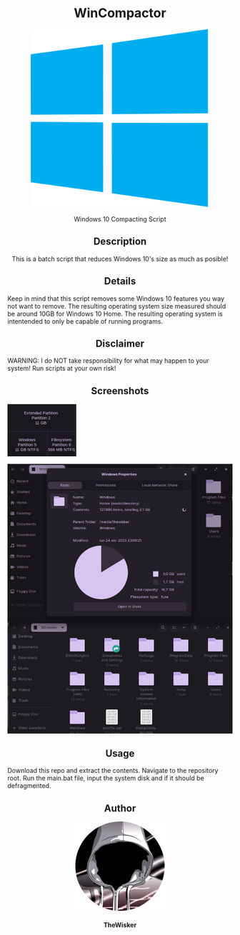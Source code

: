 <h1 align="center">WinCompactor</h1>
<div align="center">
    <img width="400" src="./assets/logo.png">
</div>
<p align="center">Windows 10 Compacting Script</p>

<h2 align="center">Description</h2>

<p align="center">This is a batch script that reduces Windows 10's size as much as posible!</p>

<h2 align="center">Details</h2>

Keep in mind that this script removes some Windows 10 features you way not want to remove.
The resulting operating system size measured should be around 10GB for Windows 10 Home.
The resulting operating system is intentended to only be capable of running programs.

<h2 align="center">Disclaimer</h2>

WARNING: I do NOT take responsibility for what may happen to your system! Run scripts at your own risk!

<h2 align="center">Screenshots</h2>

![Size screenshot](./assets/Screenshot_One.png)

![Nautilus screenshot](./assets/Screenshot_Two.png)

<h2 align="center">Usage</h2>

Download this repo and extract the contents. Navigate to the repository root.
Run the main.bat file, input the system disk and if it should be defragmented.

<h2 align="center">Author</h2>
<div align="center">
    <img width="200" height="200" src="./assets/profile.png"></img>
</div>
<h4 align="center">TheWisker</h4>
